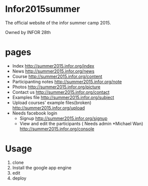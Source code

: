 # Infor2015summer
The official website of the infor summer camp 2015.

Owned by INFOR 28th

# pages

* Index http://summer2015.infor.org/index
* News http://summer2015.infor.org/news
* Course http://summer2015.infor.org/content
* Participanting notes http://summer2015.infor.org/note
* Photos http://summer2015.infor.org/picture
* Contact us http://summer2015.infor.org/contact
* Examples file http://summer2015.infor.org/subject
* Upload courses' example files(broken) http://summer2015.infor.org/upload
* Needs facebook login
	* Signup http://summer2015.infor.org/signup
	* View and edit the participants ( Needs admin *Michael Wan)  http://summer2015.infor.org/console

# Usage
1. clone 
2. Install the google app engine 
3. edit
4. deploy
